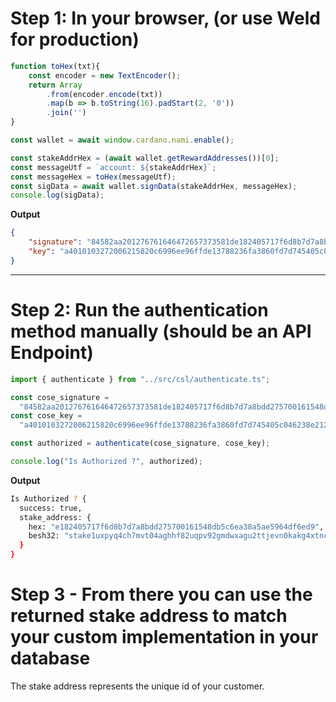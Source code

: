 # Step 1: In your browser, (or use Weld for production)

```ts
function toHex(txt){
    const encoder = new TextEncoder();
    return Array
        .from(encoder.encode(txt))
        .map(b => b.toString(16).padStart(2, '0'))
        .join('')
}

const wallet = await window.cardano.nami.enable();

const stakeAddrHex = (await wallet.getRewardAddresses())[0];
const messageUtf = `account: ${stakeAddrHex}`;
const messageHex = toHex(messageUtf);
const sigData = await wallet.signData(stakeAddrHex, messageHex);
console.log(sigData);
```

**Output**

```json
{
    "signature": "84582aa201276761646472657373581de182405717f6d8b7d7a8bdd275700161548db5c6ea38a5ae5964df6ed9a166686173686564f458436163636f756e743a20653138323430353731376636643862376437613862646432373537303031363135343864623563366561333861356165353936346466366564395840ac5c608427ae5435cefbf1af46d53db4968505c36cf9bbd51a16a922caf166ef1e946a42a2e0049aa8193f8e708ea2a34d40f678ea9d6836890c820405d48a08",
    "key": "a4010103272006215820c6996ee96ffde13788236fa3860fd7d745405c046238e212123e862045919dfd"
}
```

---

# Step 2: Run the authentication method manually (should be an API Endpoint)

```ts
import { authenticate } from "../src/csl/authenticate.ts";

const cose_signature =
  "84582aa201276761646472657373581de182405717f6d8b7d7a8bdd275700161548db5c6ea38a5ae5964df6ed9a166686173686564f458436163636f756e743a20653138323430353731376636643862376437613862646432373537303031363135343864623563366561333861356165353936346466366564395840ac5c608427ae5435cefbf1af46d53db4968505c36cf9bbd51a16a922caf166ef1e946a42a2e0049aa8193f8e708ea2a34d40f678ea9d6836890c820405d48a08";
const cose_key =
  "a4010103272006215820c6996ee96ffde13788236fa3860fd7d745405c046238e212123e862045919dfd";

const authorized = authenticate(cose_signature, cose_key);

console.log("Is Authorized ?", authorized);

```

**Output**

```bash
Is Authorized ? {
  success: true,
  stake_address: {
    hex: "e182405717f6d8b7d7a8bdd275700161548db5c6ea38a5ae5964df6ed9",
    besh32: "stake1uxpyq4ch7mvt04aghhf82uqpv92gmdwxagu2ttjevn0kakg4xtnc3"
  }
}
```

# Step 3 - From there you can use the returned stake address to match your custom implementation in your database

The stake address represents the unique id of your customer.
